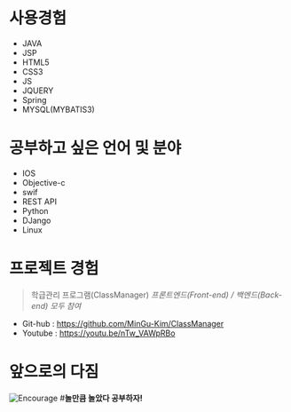 사용경험 
=====
* JAVA
* JSP
* HTML5
* CSS3
* JS
* JQUERY
* Spring
* MYSQL(MYBATIS3)

공부하고 싶은 언어 및 분야
=====
* IOS
* Objective-c
* swif
* REST API 
* Python
* DJango
* Linux

프로젝트 경험
=====
> 학급관리 프로그램(ClassManager)
_프론트엔드(Front-end) / 백엔드(Back-end) 모두 참여_
* Git-hub : https://github.com/MinGu-Kim/ClassManager
* Youtube : https://youtu.be/nTw_VAWpRBo

앞으로의 다짐
=====
![Encourage](http://1.bp.blogspot.com/-88xtzUKghrc/T0hnYkSssJI/AAAAAAAABak/qU4BqavRj1Y/s1600/encouragement.jpg)
#**놀만큼 놀았다 공부하자!**
